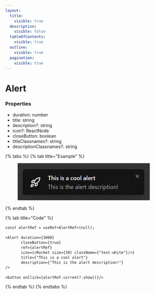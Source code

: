 ```yaml
---
layout:
  title:
    visible: true
  description:
    visible: false
  tableOfContents:
    visible: true
  outline:
    visible: true
  pagination:
    visible: true
---
```


# Alert

### Properties

* duration: number
* title: string
* description?: string
* icon?: ReactNode
* closeButton: boolean
* titleClassnames?: string
* descriptionClassnames?: string



{% tabs %}
{% tab title="Example" %}
<figure><img src="../.gitbook/assets/image (3).png" alt=""><figcaption></figcaption></figure>
{% endtab %}

{% tab title="Code" %}
```tsx
const alertRef = useRef<AlertRef>(null);

<Alert duration={3000}
       closeButton={true}
       ref={alertRef}
       icon={<Rocket size={30} className={"text-white"}/>}
       title={"This is a cool alert"}
       description={"This is the alert description!"}
/>

<button onClick={alertRef.current?.show()}/>
```
{% endtab %}
{% endtabs %}
